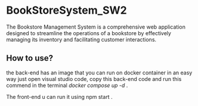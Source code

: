 # BookStoreSystem_SW2
The Bookstore Management System is a comprehensive web application  designed to streamline the operations of a bookstore by effectively  managing its inventory and facilitating customer interactions.


## How to use?
the back-end has an image that you can run on docker container in an easy way 
just open visual studio code, copy this back-end code and run this commend in the terminal 
*docker compose up -d* .

The front-end u can run it using npm start .


